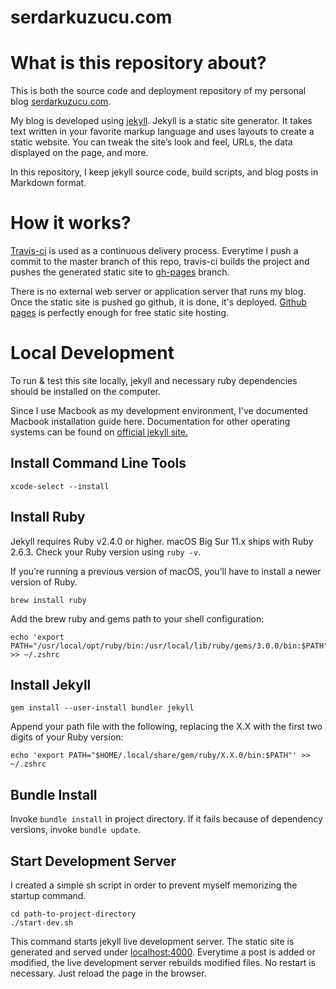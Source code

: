 serdarkuzucu.com
==

# What is this repository about?

This is both the source code and deployment repository of my personal blog 
[serdarkuzucu.com](https://serdarkuzucu.com).

My blog is developed using [jekyll](https://jekyllrb.com/).
Jekyll is a static site generator. 
It takes text written in your favorite markup language and uses layouts to create a static website. 
You can tweak the site’s look and feel, URLs, the data displayed on the page, and more.

In this repository, I keep jekyll source code, build scripts, and blog posts in Markdown format.

# How it works?

[Travis-ci](https://www.travis-ci.com/) is used as a continuous delivery process. 
Everytime I push a commit to the master branch of this repo,
travis-ci builds the project 
and pushes the generated static site to 
[gh-pages](https://github.com/sedran/serdarkuzucu.com/tree/gh-pages)
branch.

There is no external web server or application server that runs my blog.
Once the static site is pushed go github, it is done, it's deployed.
[Github pages](https://pages.github.com/) is perfectly enough for free static site hosting.

# Local Development

To run & test this site locally, 
jekyll and necessary ruby dependencies should be installed on the computer.

Since I use Macbook as my development environment,
I've documented Macbook installation guide here.
Documentation for other operating systems can be found on [official jekyll site.](https://jekyllrb.com/docs/installation/)

## Install Command Line Tools

```shell
xcode-select --install
```

## Install Ruby

Jekyll requires Ruby v2.4.0 or higher. 
macOS Big Sur 11.x ships with Ruby 2.6.3. 
Check your Ruby version using `ruby -v`.

If you’re running a previous version of macOS, 
you’ll have to install a newer version of Ruby.

```shell
brew install ruby
```

Add the brew ruby and gems path to your shell configuration:

```shell
echo 'export PATH="/usr/local/opt/ruby/bin:/usr/local/lib/ruby/gems/3.0.0/bin:$PATH"' >> ~/.zshrc
```


## Install Jekyll

```shell
gem install --user-install bundler jekyll
```

Append your path file with the following, 
replacing the X.X with the first two digits of your Ruby version:

```shell
echo 'export PATH="$HOME/.local/share/gem/ruby/X.X.0/bin:$PATH"' >> ~/.zshrc
```

## Bundle Install

Invoke `bundle install` in project directory.
If it fails because of dependency versions, invoke `bundle update`.


## Start Development Server

I created a simple sh script in order to prevent myself memorizing the startup command.

```shell
cd path-to-project-directory
./start-dev.sh
```

This command starts jekyll live development server.
The static site is generated and served under [localhost:4000](http://127.0.0.1:4000/).
Everytime a post is added or modified, 
the live development server rebuilds modified files.
No restart is necessary. Just reload the page in the browser.


